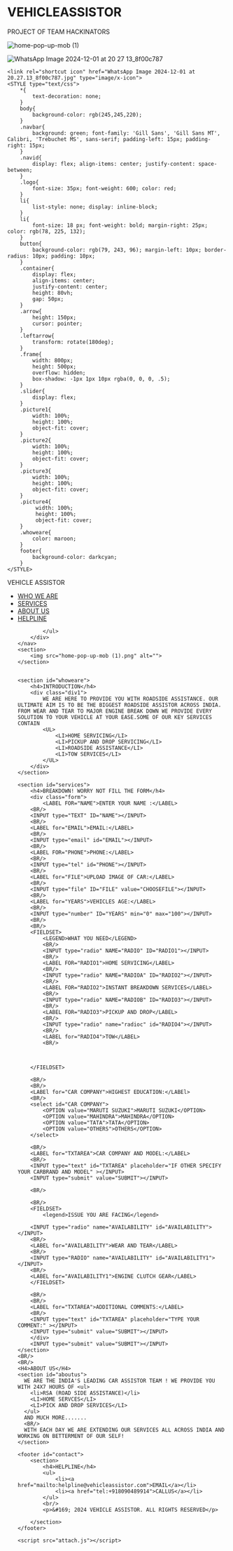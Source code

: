 # VEHICLEASSISTOR
PROJECT OF TEAM HACKINATORS

![home-pop-up-mob (1)](https://github.com/user-attachments/assets/a9bd8bf8-4e11-4533-a672-5690ba4cfc64)

![WhatsApp Image 2024-12-01 at 20 27 13_8f00c787](https://github.com/user-attachments/assets/0c1feb27-a8fb-488e-8b3d-6f4fd4845969)

<!DOCTYPE html>
<html lang="en">
<head>
    <meta charset="UTF-8">
    <meta name="viewport" content="width=device-width, initial-scale=1.0">
    <title>VEHICLE ASSISTOR</title>

    <link rel="shortcut icon" href="WhatsApp Image 2024-12-01 at 20.27.13_8f00c787.jpg" type="image/x-icon">
    <STYLE type="text/css">
        *{
            text-decoration: none;
        }
        body{
            background-color: rgb(245,245,220);
        }
        .navbar{
            background: green; font-family: 'Gill Sans', 'Gill Sans MT', Calibri, 'Trebuchet MS', sans-serif; padding-left: 15px; padding-right: 15px;
        }
        .navid{
            display: flex; align-items: center; justify-content: space-between;
        }
        .logo{
            font-size: 35px; font-weight: 600; color: red;
        }
        li{
            list-style: none; display: inline-block;
        }
        li{
            font-size: 18 px; font-weight: bold; margin-right: 25px; color: rgb(78, 225, 132);
        }
        button{
            background-color: rgb(79, 243, 96); margin-left: 10px; border-radius: 10px; padding: 10px; 
        }
        .container{
            display: flex;
            align-items: center;
            justify-content: center;
            height: 80vh;
            gap: 50px;
        }
        .arrow{
            height: 150px;
            cursor: pointer;
        }
        .leftarrow{
            transform: rotate(180deg);
        }
        .frame{
            width: 800px;
            height: 500px;
            overflow: hidden;
            box-shadow: -1px 1px 10px rgba(0, 0, 0, .5);
        }
        .slider{
            display: flex;
        }
        .picture1{
            width: 100%;
            height: 100%;
            object-fit: cover;
        }
        .picture2{
            width: 100%;
            height: 100%;
            object-fit: cover;
        }
        .picture3{
            width: 100%;
            height: 100%;
            object-fit: cover;
        }
        .picture4{
             width: 100%;
             height: 100%;
             object-fit: cover;
        }
        .whoweare{
            color: maroon;
        }
        footer{
            background-color: darkcyan;
        }
    </STYLE>
</head>
<body>
    <nav class="navbar" >
        <div class="navid">
            <div class="logo" >VEHICLE ASSISTOR</div>
            <ul>
                <li> <a href="#whoweare">WHO WE ARE </a> </li>
                <li> <a href="#services">SERVICES </a> </li>                
                <li><a href="#aboutus">ABOUT US</a></li>
                <li><a href="#contact">HELPLINE</a></li>

                
            </ul>
        </div>
    </nav>
    <section>
        <img src="home-pop-up-mob (1).png" alt="">
    </section>

    
    <section id="whoweare">
        <h4>INTRODUCTION</h4>
        <div class="div1">
            WE ARE HERE TO PROVIDE YOU WITH ROADSIDE ASSISTANCE. OUR ULTIMATE AIM IS TO BE THE BIGGEST ROADSIDE ASSISTOR ACROSS INDIA. FROM WEAR AND TEAR TO MAJOR ENGINE BREAK DOWN WE PROVIDE EVERY SOLUTION TO YOUR VEHICLE AT YOUR EASE.SOME OF OUR KEY SERVICES CONTAIN
            <UL>
                <LI>HOME SERVICING</LI>
                <LI>PICKUP AND DROP SERVICING</LI>
                <LI>ROADSIDE ASSISTANCE</LI>
                <LI>TOW SERVICES</LI>
            </UL>
        </div>
    </section>

    <section id="services">
        <h4>BREAKDOWN! WORRY NOT FILL THE FORM</h4>
        <div class="form">
            <LABEL FOR="NAME">ENTER YOUR NAME :</LABEL>
        <BR/>
        <INPUT type="TEXT" ID="NAME"></INPUT>
        <BR/>
        <LABEL for="EMAIL">EMAIL:</LABEL>
        <BR/>
        <INPUT type="email" id="EMAIL"></INPUT>
        <BR/>
        <LABEL FOR="PHONE">PHONE:</LABEL>
        <BR/>
        <INPUT type="tel" id="PHONE"></INPUT>
        <BR/>
        <LABEL for="FILE">UPLOAD IMAGE OF CAR:</LABEL>
        <BR/>
        <INPUT type="file" ID="FILE" value="CHOOSEFILE"></INPUT>
        <BR/>
        <LABEL for="YEARS">VEHICLES AGE:</LABEL>
        <BR/>
        <INPUT type="number" ID="YEARS" min="0" max="100"></INPUT>
        <BR/>
        <BR/>
        <FIELDSET>
            <LEGEND>WHAT YOU NEED</LEGEND>
            <BR/>
            <INPUT type="radio" NAME="RADIO" ID="RADIO1"></INPUT>
            <BR/> 
            <LABEL FOR="RADIO1">HOME SERVICING</LABEL>
            <BR/>
            <INPUT type="radio" NAME="RADIOA" ID="RADIO2"></INPUT>
            <BR/> 
            <LABEL FOR="RADIO2">INSTANT BREAKDOWN SERVICES</LABEL>
            <BR/>
            <INPUT type="radio" NAME="RADIOB" ID="RADIO3"></INPUT>
            <BR/> 
            <LABEL FOR="RADIO3">PICKUP AND DROP</LABEL>
            <BR/>
            <INPUT type="radio" name="radioc" id="RADIO4"></INPUT>
            <BR/>
            <LABEL for="RADIO4">TOW</LABEL>
            <BR/>


            
        </FIELDSET>

        <BR/>
        <BR/>
        <LABEl for="CAR COMPANY">HIGHEST EDUCATION:</LABEl>
        <BR/>
        <select id="CAR COMPANY">
            <OPTION value="MARUTI SUZUKI">MARUTI SUZUKI</OPTION>
            <OPTION value="MAHINDRA">MAHINDRA</OPTION>
            <OPTION value="TATA">TATA</OPTION>
            <OPTION value="OTHERS">OTHERS</OPTION>
        </select>

        <BR/>
        <LABEL for="TXTAREA">CAR COMPANY AND MODEL:</LABEL>
        <BR/>
        <INPUT type="text" id="TXTAREA" placeholder="IF OTHER SPECIFY YOUR CARBRAND AND MODEL" ></INPUT>
        <INPUT type="submit" value="SUBMIT"></INPUT>

        <BR/>

        <BR/>
        <FIELDSET>
            <legend>ISSUE YOU ARE FACING</legend>

        <INPUT type="radio" name="AVAILABILITY" id="AVAILABILITY"></INPUT>
        <BR/>
        <LABEL for="AVAILABILITY">WEAR AND TEAR</LABEL>
        <BR/>
        <INPUT type="RADIO" name="AVAILABILITY" id="AVAILABILITY1"></INPUT>
        <BR/>
        <LABEL for="AVAILABILITY1">ENGINE CLUTCH GEAR</LABEL>
        </FIELDSET>

        <BR/>
        <BR/>
        <LABEL for="TXTAREA">ADDITIONAL COMMENTS:</LABEL>
        <BR/>
        <INPUT type="text" id="TXTAREA" placeholder="TYPE YOUR COMMENT:" ></INPUT>
        <INPUT type="submit" value="SUBMIT"></INPUT>                 
        </div>
        <INPUT type="submit" value="SUBMIT"></INPUT>
    </section>
    <BR/>
    <BR/>
    <H4>ABOUT US</H4>
    <section id="aboutus">
      WE ARE THE INDIA'S LEADING CAR ASSISTOR TEAM ! WE PROVIDE YOU WITH 24X7 HOURS OF <ul>
        <li>RSA (ROAD SIDE ASSISTANCE)</li>
        <LI>HOME SERVCES</LI>
        <LI>PICK AND DROP SERVICES</LI>
      </ul>
      AND MUCH MORE....... 
      <BR/>
      WITH EACH DAY WE ARE EXTENDING OUR SERVICES ALL ACROSS INDIA AND WORKING ON BETTERMENT OF OUR SELF!
    </section>

    <footer id="contact">
        <section>
            <h4>HELPLINE</h4>
            <ul>
                <li><a href="mailto:helpline@vehicleassistor.com">EMAIL</a></li>
                <li><a href="tel:+918090489914">CALLUS</a></li>
            </ul>
            <br/>
            <p>&#169; 2024 VEHICLE ASSISTOR. ALL RIGHTS RESERVED</p>
            
        </section>
    </footer>
    
    <script src="attach.js"></script>
</body>
</html>
